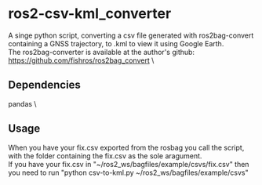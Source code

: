# ros2-csv-kml_converter
A singe python script, converting a csv file generated with ros2bag-convert containing a GNSS trajectory, to .kml to view it using Google Earth.  \
The ros2bag-converter is available at the author's github: https://github.com/fishros/ros2bag_convert  \
## Dependencies
pandas \
## Usage
When you have your fix.csv exported from the rosbag you call the script, with the folder containing the fix.csv as the sole aragument.\
If you have your fix.csv in "~/ros2_ws/bagfiles/example/csvs/fix.csv" then you need to run  "python csv-to-kml.py ~/ros2_ws/bagfiles/example/csvs"
